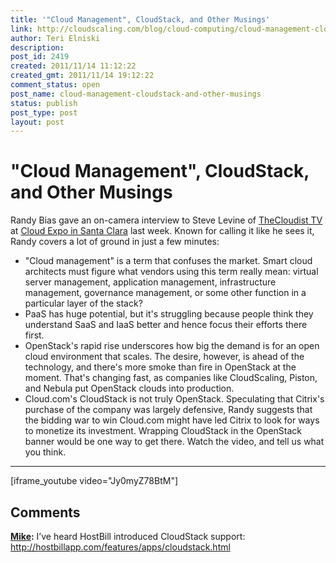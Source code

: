 ```yaml
---
title: '"Cloud Management", CloudStack, and Other Musings'
link: http://cloudscaling.com/blog/cloud-computing/cloud-management-cloudstack-and-other-musings/
author: Teri Elniski
description: 
post_id: 2419
created: 2011/11/14 11:12:22
created_gmt: 2011/11/14 19:12:22
comment_status: open
post_name: cloud-management-cloudstack-and-other-musings
status: publish
post_type: post
layout: post
---
```


# "Cloud Management", CloudStack, and Other Musings

Randy Bias gave an on-camera interview to Steve Levine of [TheCloudist TV](http://www.thecloudist.com/the-cloudist-tv/) at [Cloud Expo in Santa Clara](http://cloudcomputingexpo.com/) last week. Known for calling it like he sees it, Randy covers a lot of ground in just a few minutes: 

  * "Cloud management" is a term that confuses the market. Smart cloud architects must figure what vendors using this term really mean: virtual server management, application management, infrastructure management, governance management, or some other function in a particular layer of the stack?
  * PaaS has huge potential, but it's struggling because people think they understand SaaS and IaaS better and hence focus their efforts there first.
  * OpenStack's rapid rise underscores how big the demand is for an open cloud environment that scales. The desire, however, is ahead of the technology, and there's more smoke than fire in OpenStack at the moment. That's changing fast, as companies like CloudScaling, Piston, and Nebula put OpenStack clouds into production.
  * Cloud.com's CloudStack is not truly OpenStack. Speculating that Citrix's purchase of the company was largely defensive, Randy suggests that the bidding war to win Cloud.com might have led Citrix to look for ways to monetize its investment. Wrapping CloudStack in the OpenStack banner would be one way to get there.
Watch the video, and tell us what you think. 

* * *

[iframe_youtube video="Jy0myZ78BtM"]

## Comments

**[Mike](#3325 "2012-03-12 14:34:00"):** I’ve heard HostBill introduced CloudStack support: http://hostbillapp.com/features/apps/cloudstack.html

